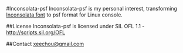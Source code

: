#Inconsolata-psf
Inconsolata-psf is my personal interest, transforming 
[Inconsolata font](http://www.levien.com/type/myfonts/inconsolata.html) to psf
format for Linux console.

##License
Inconsolata-psf is licensed under SIL OFL 1.1
  -http://scripts.sil.org/OFL
  
##Contact
xeechou@gmail.com
